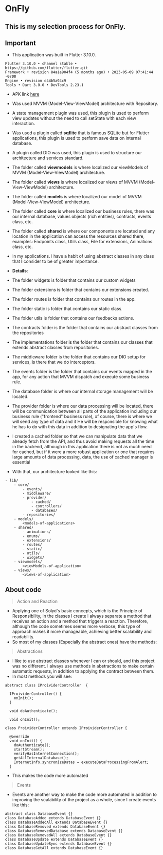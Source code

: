 # OnFly

## This is my selection process for OnFly.

## Important

- This application was built in Flutter 3.10.0.
>
    Flutter 3.10.0 • channel stable • https://github.com/flutter/flutter.git
    Framework • revision 84a1e904f4 (5 months ago) • 2023-05-09 07:41:44 -0700
    Engine • revision d44b5a94c9
    Tools • Dart 3.0.0 • DevTools 2.23.1
>
- APK link [here](https://drive.google.com/file/d/1xMgd64vtm_QpW-gYbyfCyZBJsPSbXksZ/view?usp=sharing)
- Was used MVVM (Model-View-ViewModel) architecture with Repository.
- A state management plugin was used, this plugin is used to perform view updates without the need to call setState with each view interaction.
- Was used a plugin called **sqflite** that is famous SQLite but for Flutter applications, this plugin is used to perform save data on internal database.
- A plugin called DIO was used, this plugin is used to structure our architecture and services standard.
- The folder called **viewmodels** is where localized our viewModels of MVVM (Model-View-ViewModel) architecture.
- The folder called **views** is where localized our views of MVVM (Model-View-ViewModel) architecture.
- The folder called **models** is where localized our model of MVVM (Model-View-ViewModel) architecture.
- The folder called **core** is where localized our business rules, there was our internal database, values objects (rich entities), contracts, events class, etc.
- The folder called **shared** is where our components are located and any location in the application can access the resources shared there, examples: Endpoints class, Utils class, File for extensions, Animations class, etc.
- In my applications. I have a habit of using abstract classes in any class that I consider to be of greater importance.

- **Details**:
- The folder widgets is folder that contains our custom widgets
- The folder extensions is folder that contains our extensions created.
- The folder routes is folder that contains our routes in the app.
- The folder static is folder that contains our static class.
- The folder utils is folder that contains our feedbacks actions.
- The contracts folder is the folder that contains our abstract classes from the repositories
- The implementations folder is the folder that contains our classes that extends abstract classes from repositories.
- The middleware folder is the folder that contains our DIO setup for services, is there that we do interceptors.
- The events folder is the folder that contains our events mapped in the app, for any action that MVVM dispatch and execute some business rule.
- The database folder is where our internal storage management will be located.
- The provider folder is where our data processing will be located, there will be communication between all parts of the application including our business rule ("frontend" business rule), of course, there is where we will send any type of data and it He will be responsible for knowing what he has to do with this data in addition to designating the app's flow.
- I created a cached folder so that we can manipulate data that we already fetch from the API, and thus avoid making requests all the time in the backend, although in this application there is not as much need for cached, but if it were a more robust application or one that requires large amounts of data processing, data, the use of cached manager is essential
- With that, our architecture looked like this:
>
    - lib/
        - core/
            - events/
            - middleware/
            - provider/
                - cached/
                - controllers/
                - databases/
            - repositories/
        - models/
            <models-of-applications>
        - shared/
            - animations/
            - enums/
            - extensions/
            - routes/
            - static/
            - utils/
            - widgets/
        - viewmodels/
            <viewModels-of-application>
        - views/
            <views-of-application>
            
>
## About code

> Action and Reaction
- Applying one of Solyd's basic concepts, which is the Principle of Responsibility, in the classes I create I always separate a method that receives an action and a method that triggers a reaction. Therefore, although the code sometimes seems more verbose, this type of approach makes it more manageable, achieving better scalability and readability.
- So most of my classes (Especially the abstract ones) have the methods:

> Abstractions
- I like to use abstract classes whenever I can or should, and this project was no different. I always use methods in abstractions to make certain automatic requests, in addition to applying the contract between them.
- In most methods you will see:
>
    abstract class IProividerController  {
    
      IProividerController() {
        onInit();
      }
     
      void doAuthenticate();
    
      void onInit();

    class ProividerController extends IProividerController {
    
      @override
      void onInit() {
        doAuthenticate();
        startStream();
        verifyHasInternetConnection();
        getALlInternalDatabase();
        InternetInfo.syncronizeDatas = executeDataProcessingFromAlert;
      }

>
- This makes the code more automated

> Events
- Events are another way to make the code more automated in addition to improving the scalability of the project as a whole, since I create events like this:
>
    abstract class DatabaseEvent {}
    class DatabaseAdded extends DatabaseEvent {}
    class DatabaseAddedAll extends DatabaseEvent {}
    class DatabaseRemoved extends DatabaseEvent {}
    class DatabaseRemovedDatabase extends DatabaseEvent {}
    class DatabaseRemovedAll extends DatabaseEvent {}
    class DatabaseUpdate extends DatabaseEvent {}
    class DatabaseUpdateSync extends DatabaseEvent {}
    class DatabaseGetAll extends DatabaseEvent {}
>


